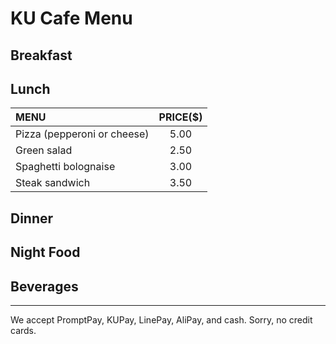 # KU Cafe Menu


## Breakfast

    

## Lunch 
|   MENU  |   PRICE($)  |
|:--------|:---------:|
| Pizza (pepperoni or cheese) | 5.00       |
| Green salad                 | 2.50       |
| Spaghetti bolognaise        | 3.00       |
| Steak sandwich              | 3.50       |

## Dinner


## Night Food


## Beverages



---

We accept PromptPay, KUPay, LinePay, AliPay, and cash. Sorry, no credit cards.
